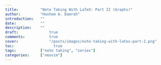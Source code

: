 ```yaml
---
title:          "Note Taking With LaTeX: Part II (Graphs)"
author:       	"Hashem A. Damrah"
introduction: 	""
date:           ""
description:  	""
draft: 		 	    true
comments:		    true
cover:			    "/posts/images/note-taking-with-latex-part-2.png"
toc:			      true
tags:         	["note taking", "series"]
categories:   	["neovim"]
---
```


